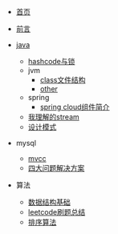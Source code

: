* [首页](/)
* [前言](/前言)
* [java](/java)
  * [hashcode与锁](/java/hashcode与锁)
  * jvm
    * [class文件结构](/java/jvm/class文件结构)
    * [other](/java/jvm/other)
  * spring
    * [spring cloud组件简介](/java/spring/SpringCloud组件简介)
  * [我理解的stream](/java/stream)
  * [设计模式](/java/设计模式)

* mysql
  * [mvcc](/mysql/MVCC)
  * [四大问题解决方案](/mysql/四大问题解决方法)
* 算法
  * [数据结构基础](/算法/数据结构基础)
  * [leetcode刷题总结](/算法/leetcode刷题总结)
  * [排序算法](/算法/排序算法)